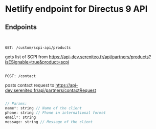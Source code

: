 # Netlify endpoint for Directus 9 API

## Endpoints

<br />

`GET: /custom/scpi-api/products`

gets list of SCPI from https://api-dev.sereniteo.fr/api/partners/products?isESignable=true&product=scpi
<br />
<br />

`POST: /contact`

posts contact request to https://api-dev.sereniteo.fr/api/partners/contactRequest

```js

// Params:
name*: string // Name of the client
phone: string // Phone in international format
email*: string
message: string // Message of the client

```
